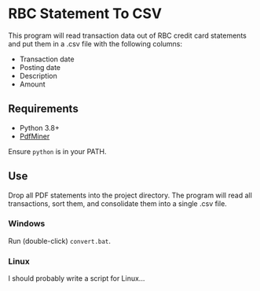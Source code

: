 # RBC Statement To CSV

This program will read transaction data out of RBC credit card statements and put them in a .csv file with the following columns:

- Transaction date
- Posting date
- Description
- Amount

## Requirements
- Python 3.8+
- [PdfMiner](https://github.com/euske/pdfminer)

Ensure `python` is in your PATH.

## Use
Drop all PDF statements into the project directory. The program will read all transactions, sort them, and consolidate them into a single .csv file.

### Windows
Run (double-click) `convert.bat`.

### Linux
I should probably write a script for Linux...
